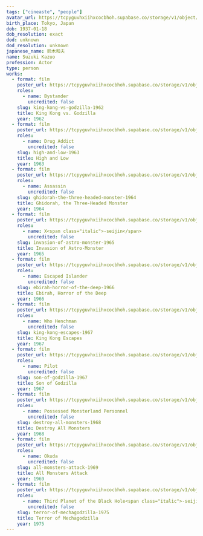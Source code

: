 ```yaml
---
tags: ["cineaste", "people"]
avatar_url: https://tcpyguvhxiihxcocbhoh.supabase.co/storage/v1/object/public/godzilla-cineaste-public/content/people/suzuki-kazuo/suzuki-kazuo.jpg?t=2024-04-02T00%3A10%3A15.916Z
birth_place: Tokyo, Japan
dob: 1937-01-18
dob_resolution: exact
dod: unknown
dod_resolution: unknown
japanese_name: 鈴木和夫
name: Suzuki Kazuo
profession: Actor
type: person
works:
  - format: film
    poster_url: https://tcpyguvhxiihxcocbhoh.supabase.co/storage/v1/object/public/godzilla-cineaste-public/content/films/king-kong-vs-godzilla-1962/posters/king-kong-vs-godzilla-1962.jpg
    roles:
      - name: Bystander
        uncredited: false
    slug: king-kong-vs-godzilla-1962
    title: King Kong vs. Godzilla
    year: 1962
  - format: film
    poster_url: https://tcpyguvhxiihxcocbhoh.supabase.co/storage/v1/object/public/godzilla-cineaste-public/content/films/high-and-low-1963/posters/high-and-low-1963.jpg
    roles:
      - name: Drug Addict
        uncredited: false
    slug: high-and-low-1963
    title: High and Low
    year: 1963
  - format: film
    poster_url: https://tcpyguvhxiihxcocbhoh.supabase.co/storage/v1/object/public/godzilla-cineaste-public/content/films/ghidorah-the-three-headed-monster-1964/posters/ghidorah-the-three-headed-monster-1964.jpg
    roles:
      - name: Assassin
        uncredited: false
    slug: ghidorah-the-three-headed-monster-1964
    title: Ghidorah, the Three-Headed Monster
    year: 1964
  - format: film
    poster_url: https://tcpyguvhxiihxcocbhoh.supabase.co/storage/v1/object/public/godzilla-cineaste-public/content/films/invasion-of-astro-monster-1965/posters/monster-zero-1965.jpg
    roles:
      - name: X<span class="italic">-seijin</span>
        uncredited: false
    slug: invasion-of-astro-monster-1965
    title: Invasion of Astro-Monster
    year: 1965
  - format: film
    poster_url: https://tcpyguvhxiihxcocbhoh.supabase.co/storage/v1/object/public/godzilla-cineaste-public/content/films/ebirah-horror-of-the-deep-1966/posters/godzilla-vs-the-sea-monster-1966.jpg
    roles:
      - name: Escaped Islander
        uncredited: false
    slug: ebirah-horror-of-the-deep-1966
    title: Ebirah, Horror of the Deep
    year: 1966
  - format: film
    poster_url: https://tcpyguvhxiihxcocbhoh.supabase.co/storage/v1/object/public/godzilla-cineaste-public/content/films/king-kong-escapes-1967/posters/king-kong-escapes-1967.jpg
    roles:
      - name: Who Henchman
        uncredited: false
    slug: king-kong-escapes-1967
    title: King Kong Escapes
    year: 1967
  - format: film
    poster_url: https://tcpyguvhxiihxcocbhoh.supabase.co/storage/v1/object/public/godzilla-cineaste-public/content/films/son-of-godzilla-1967/posters/son-of-godzilla-1967.jpg
    roles:
      - name: Pilot
        uncredited: false
    slug: son-of-godzilla-1967
    title: Son of Godzilla
    year: 1967
  - format: film
    poster_url: https://tcpyguvhxiihxcocbhoh.supabase.co/storage/v1/object/public/godzilla-cineaste-public/content/films/destroy-all-monsters-1968/posters/destroy-all-monsters-1968.jpg
    roles:
      - name: Possessed Monsterland Personnel
        uncredited: false
    slug: destroy-all-monsters-1968
    title: Destroy All Monsters
    year: 1968
  - format: film
    poster_url: https://tcpyguvhxiihxcocbhoh.supabase.co/storage/v1/object/public/godzilla-cineaste-public/content/films/all-monsters-attack-1969/posters/godzillas-revenge-1969.jpg
    roles:
      - name: Okuda
        uncredited: false
    slug: all-monsters-attack-1969
    title: All Monsters Attack
    year: 1969
  - format: film
    poster_url: https://tcpyguvhxiihxcocbhoh.supabase.co/storage/v1/object/public/godzilla-cineaste-public/content/films/terror-of-mechagodzilla-1975/posters/terror-of-mechagodzilla-1975.jpg
    roles:
      - name: Third Planet of the Black Hole<span class="italic">-seijin</span>
        uncredited: false
    slug: terror-of-mechagodzilla-1975
    title: Terror of Mechagodzilla
    year: 1975
---
```

